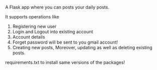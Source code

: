 A Flask app where you can posts your daily posts.

It supports operations like 

1. Registering new user 
2. Login and Logout into existing account
3. Account details
4. Forget password will be sent to you gmail account!
5. Creating new posts, Moreover, updating as well as deleting existing posts.


requirements.txt to install same versions of the packages!
